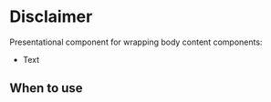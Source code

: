 # Disclaimer

Presentational component for wrapping body content components:

- Text

## When to use


